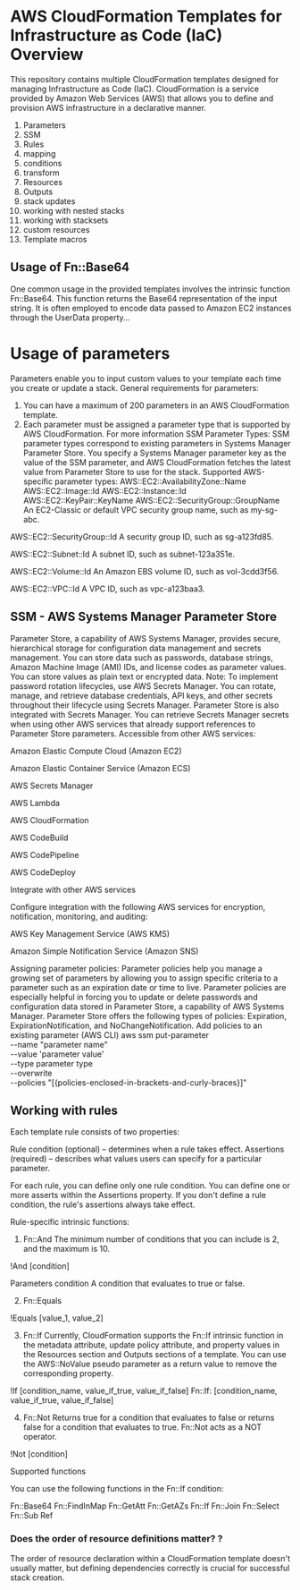# AWS CloudFormation Templates for Infrastructure as Code (IaC) Overview
This repository contains multiple CloudFormation templates designed for managing Infrastructure as Code (IaC). CloudFormation is a service provided by Amazon Web Services (AWS) that allows you to define and provision AWS infrastructure in a declarative manner.

1. Parameters
2. SSM
3. Rules 
4. mapping 
5. conditions 
6. transform 
7. Resources
8. Outputs 
9. stack updates
10. working with nested stacks
11. working with stacksets
12. custom resources
13. Template macros

## Usage of Fn::Base64
One common usage in the provided templates involves the intrinsic function Fn::Base64. This function returns the Base64 representation of the input string. It is often employed to encode data passed to Amazon EC2 instances through the UserData property...

# Usage of parameters
Parameters enable you to input custom values to your template each time you create or update a stack.
General requirements for parameters:
1. You can have a maximum of 200 parameters in an AWS CloudFormation template.
2. Each parameter must be assigned a parameter type that is supported by AWS CloudFormation. For more information
SSM Parameter Types:
SSM parameter types correspond to existing parameters in Systems Manager Parameter Store. You specify a Systems Manager parameter key as the value of the SSM parameter, and AWS CloudFormation fetches the latest value from Parameter Store to use for the stack. 
Supported AWS-specific parameter types:
AWS::EC2::AvailabilityZone::Name
AWS::EC2::Image::Id
AWS::EC2::Instance::Id
AWS::EC2::KeyPair::KeyName
AWS::EC2::SecurityGroup::GroupName
An EC2-Classic or default VPC security group name, such as my-sg-abc.

AWS::EC2::SecurityGroup::Id
A security group ID, such as sg-a123fd85.

AWS::EC2::Subnet::Id
A subnet ID, such as subnet-123a351e.

AWS::EC2::Volume::Id
An Amazon EBS volume ID, such as vol-3cdd3f56.

AWS::EC2::VPC::Id
A VPC ID, such as vpc-a123baa3.

## SSM - AWS Systems Manager Parameter Store

Parameter Store, a capability of AWS Systems Manager, provides secure, hierarchical storage for configuration data management and secrets management. You can store data such as passwords, database strings, Amazon Machine Image (AMI) IDs, and license codes as parameter values. You can store values as plain text or encrypted data. 
Note: To implement password rotation lifecycles, use AWS Secrets Manager. You can rotate, manage, and retrieve database credentials, API keys, and other secrets throughout their lifecycle using Secrets Manager. Parameter Store is also integrated with Secrets Manager. You can retrieve Secrets Manager secrets when using other AWS services that already support references to Parameter Store parameters. 
Accessible from other AWS services:

Amazon Elastic Compute Cloud (Amazon EC2)

Amazon Elastic Container Service (Amazon ECS)

AWS Secrets Manager

AWS Lambda

AWS CloudFormation

AWS CodeBuild

AWS CodePipeline

AWS CodeDeploy

Integrate with other AWS services

Configure integration with the following AWS services for encryption, notification, monitoring, and auditing:

AWS Key Management Service (AWS KMS)

Amazon Simple Notification Service (Amazon SNS)

Assigning parameter policies:
Parameter policies help you manage a growing set of parameters by allowing you to assign specific criteria to a parameter such as an expiration date or time to live. Parameter policies are especially helpful in forcing you to update or delete passwords and configuration data stored in Parameter Store, a capability of AWS Systems Manager. Parameter Store offers the following types of policies: Expiration, ExpirationNotification, and NoChangeNotification.
Add policies to an existing parameter (AWS CLI)
aws ssm put-parameter   
    --name "parameter name" \
    --value 'parameter value' \
    --type parameter type \
    --overwrite \
    --policies "[{policies-enclosed-in-brackets-and-curly-braces}]"

## Working with rules
Each template rule consists of two properties:

Rule condition (optional) – determines when a rule takes effect.
Assertions (required) – describes what values users can specify for a particular parameter.

For each rule, you can define only one rule condition. You can define one or more asserts within the Assertions property. If you don't define a rule condition, the rule's assertions always take effect.

Rule-specific intrinsic functions:
1) Fn::And
The minimum number of conditions that you can include is 2, and the maximum is 10.

!And [condition]

Parameters
condition
A condition that evaluates to true or false.

2) Fn::Equals

!Equals [value_1, value_2]

3) Fn::If
Currently, CloudFormation supports the Fn::If intrinsic function in the metadata attribute, update policy attribute, and property values in the Resources section and Outputs sections of a template. You can use the AWS::NoValue pseudo parameter as a return value to remove the corresponding property.

!If [condition_name, value_if_true, value_if_false]
Fn::If: [condition_name, value_if_true, value_if_false]

4) Fn::Not
Returns true for a condition that evaluates to false or returns false for a condition that evaluates to true. Fn::Not acts as a NOT operator.

!Not [condition]

Supported functions

You can use the following functions in the Fn::If condition:

Fn::Base64
Fn::FindInMap
Fn::GetAtt
Fn::GetAZs
Fn::If
Fn::Join
Fn::Select
Fn::Sub
Ref

### Does the order of resource definitions matter? ?
The order of resource declaration within a CloudFormation template doesn't usually matter, but defining dependencies correctly is crucial for successful stack creation.

